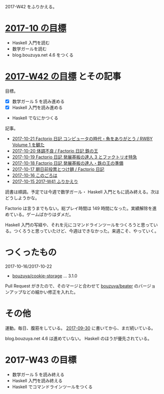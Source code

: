 2017-W42 をふりかえる。

# [2017-10 の目標][2017-09-30]

- Haskell 入門を読む
- 数学ガールを読む
- blog.bouzuya.net 4.6 をつくる

# [2017-W42 の目標][2017-10-15] とその記事

目標。

- [x] 数学ガール 5 を読み進める
- [x] Haskell 入門を読み進める
- Haskell でなにかつくる

記事。

- [2017-10-21 Factorio 日記 コンピュータの時代・魚をありがとう / RWBY Volume 1 を観た][2017-10-21]
- [2017-10-20 体調不良 / Factorio 日記 鉄の王][2017-10-20]
- [2017-10-19 Factorio 日記 発展基板の達人 3 とファクトリオ特急][2017-10-19]
- [2017-10-18 Factorio 日記 発展基板の達人・鉄の王の準備][2017-10-18]
- [2017-10-17 期日前投票とつけ麺 / Factorio 日記][2017-10-17]
- [2017-10-16 このごろは][2017-10-16]
- [2017-10-15 2017-W41 ふりかえり][2017-10-15]

読書は順調。予定では今週で数学ガール・ Haskell 入門ともに読み終える。次はどうしようかな。

Factorio は言うまでもない。総プレイ時間は 149 時間になった。実績解除を進めている。ゲームばかりはダメだ。

Haskell 入門の写経や、それを元にコマンドラインツールをつくろうと思っている。つくろうと思っていたけど、今週はできなかった。来週こそ、やっていく。

# つくったもの

2017-10-16/2017-10-22

- [bouzuya/cookie-storage][] ... 3.1.0

Pull Request がきたので、そのマージと合わせて [bouzuya/beater][] のバージョンアップなどの細かい修正を入れた。

# その他

運動。毎日、腹筋をしている。 [2017-09-30][] に書いてから、まだ続いている。

blog.bouzuya.net 4.6 は進めていない。 Haskell のほうが優先されている。

# 2017-W43 の目標

- 数学ガール 5 を読み終える
- Haskell 入門を読み終える
- Haskell でコマンドラインツールをつくる

[2017-09-30]: https://blog.bouzuya.net/2017/09/30/
[2017-10-15]: https://blog.bouzuya.net/2017/10/15/
[2017-10-16]: https://blog.bouzuya.net/2017/10/16/
[2017-10-17]: https://blog.bouzuya.net/2017/10/17/
[2017-10-18]: https://blog.bouzuya.net/2017/10/18/
[2017-10-19]: https://blog.bouzuya.net/2017/10/19/
[2017-10-20]: https://blog.bouzuya.net/2017/10/20/
[2017-10-21]: https://blog.bouzuya.net/2017/10/21/
[bouzuya/beater]: https://github.com/bouzuya/beater
[bouzuya/cookie-storage]: https://github.com/bouzuya/cookie-storage

